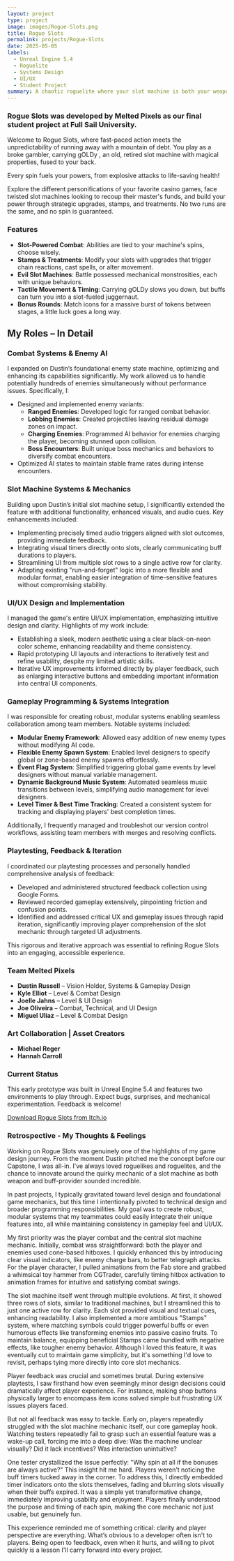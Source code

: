 ```yaml
---
layout: project
type: project
image: images/Rogue-Slots.png
title: Rogue Slots
permalink: projects/Rogue-Slots
date: 2025-05-05
labels:
  - Unreal Engine 5.4
  - Roguelite
  - Systems Design
  - UI/UX
  - Student Project
summary: A chaotic roguelite where your slot machine is both your weapon and your curse. Built in Unreal Engine 5.4 as a final student project, Rogue Slots fuses gambling mechanics with real-time combat and strategic upgrades.
---
```


### **Rogue Slots** was developed by **Melted Pixels** as our final student project at Full Sail University.

 Welcome to Rogue Slots, where fast-paced action meets the unpredictability of running away with a mountain of debt. You play as a broke gambler, carrying gOLDy ,  an old, retired slot machine with magical properties, fused to your back.

Every spin fuels your powers, from explosive attacks to life-saving health!

Explore the different personifications of your favorite casino games, face twisted slot machines looking to recoup their master's funds, and build your power through strategic upgrades, stamps, and treatments. No two runs are the same, and no spin is guaranteed. 

### Features
- **Slot-Powered Combat**: Abilities are tied to your machine's spins, choose wisely.
- **Stamps & Treatments**: Modify your slots with upgrades that trigger chain reactions, cast spells, or alter movement.
- **Evil Slot Machines**: Battle possessed mechanical monstrosities, each with unique behaviors.
- **Tactile Movement & Timing**: Carrying gOLDy slows you down, but buffs can turn you into a slot-fueled juggernaut.
- **Bonus Rounds**: Match icons for a massive burst of tokens between stages, a little luck goes a long way.

## My Roles – In Detail

### Combat Systems & Enemy AI  
I expanded on Dustin’s foundational enemy state machine, optimizing and enhancing its capabilities significantly. My work allowed us to handle potentially hundreds of enemies simultaneously without performance issues. Specifically, I:

- Designed and implemented enemy variants:
  - **Ranged Enemies**: Developed logic for ranged combat behavior.
  - **Lobbing Enemies**: Created projectiles leaving residual damage zones on impact.
  - **Charging Enemies**: Programmed AI behavior for enemies charging the player, becoming stunned upon collision.
  - **Boss Encounters**: Built unique boss mechanics and behaviors to diversify combat encounters.
- Optimized AI states to maintain stable frame rates during intense encounters.

### Slot Machine Systems & Mechanics  
Building upon Dustin’s initial slot machine setup, I significantly extended the feature with additional functionality, enhanced visuals, and audio cues. Key enhancements included:

- Implementing precisely timed audio triggers aligned with slot outcomes, providing immediate feedback.
- Integrating visual timers directly onto slots, clearly communicating buff durations to players.
- Streamlining UI from multiple slot rows to a single active row for clarity.
- Adapting existing "run-and-forget" logic into a more flexible and modular format, enabling easier integration of time-sensitive features without compromising stability.

### UI/UX Design and Implementation  
I managed the game's entire UI/UX implementation, emphasizing intuitive design and clarity. Highlights of my work include:

- Establishing a sleek, modern aesthetic using a clear black-on-neon color scheme, enhancing readability and theme consistency.
- Rapid prototyping UI layouts and interactions to iteratively test and refine usability, despite my limited artistic skills.
- Iterative UX improvements informed directly by player feedback, such as enlarging interactive buttons and embedding important information into central UI components.

### Gameplay Programming & Systems Integration  
I was responsible for creating robust, modular systems enabling seamless collaboration among team members. Notable systems included:

- **Modular Enemy Framework**: Allowed easy addition of new enemy types without modifying AI code.
- **Flexible Enemy Spawn System**: Enabled level designers to specify global or zone-based enemy spawns effortlessly.
- **Event Flag System**: Simplified triggering global game events by level designers without manual variable management.
- **Dynamic Background Music System**: Automated seamless music transitions between levels, simplifying audio management for level designers.
- **Level Timer & Best Time Tracking**: Created a consistent system for tracking and displaying players' best completion times.

Additionally, I frequently managed and troubleshot our version control workflows, assisting team members with merges and resolving conflicts.

### Playtesting, Feedback & Iteration  
I coordinated our playtesting processes and personally handled comprehensive analysis of feedback:

- Developed and administered structured feedback collection using Google Forms.
- Reviewed recorded gameplay extensively, pinpointing friction and confusion points.
- Identified and addressed critical UX and gameplay issues through rapid iteration, significantly improving player comprehension of the slot mechanic through targeted UI adjustments.

This rigorous and iterative approach was essential to refining Rogue Slots into an engaging, accessible experience.

### Team Melted Pixels
- **Dustin Russell** – Vision Holder, Systems & Gameplay Design
- **Kyle Elliot** – Level & Combat Design
- **Joelle Jahns** – Level & UI Design
- **Joe Oliveira** – Combat, Technical, and UI Design
- **Miguel Uliaz** – Level & Combat Design

### Art Collaboration | Asset Creators

- **Michael Reger**
- **Hannah Carroll**

### Current Status
This early prototype was built in Unreal Engine 5.4 and features two environments to play through. Expect bugs, surprises, and mechanical experimentation. Feedback is welcome!

[Download Rogue Slots from Itch.io](https://manmadeofgouda.itch.io/mp-rogue-slots)


### Retrospective - My Thoughts & Feelings
Working on Rogue Slots was genuinely one of the highlights of my game design journey. From the moment Dustin pitched me the concept before our Capstone, I was all-in. I’ve always loved roguelikes and roguelites, and the chance to innovate around the quirky mechanic of a slot machine as both weapon and buff-provider sounded incredible.

In past projects, I typically gravitated toward level design and foundational game mechanics, but this time I intentionally pivoted to technical design and broader programming responsibilities. My goal was to create robust, modular systems that my teammates could easily integrate their unique features into, all while maintaining consistency in gameplay feel and UI/UX.

My first priority was the player combat and the central slot machine mechanic. Initially, combat was straightforward: both the player and enemies used cone-based hitboxes. I quickly enhanced this by introducing clear visual indicators, like enemy charge bars, to better telegraph attacks. For the player character, I pulled animations from the Fab store and grabbed a whimsical toy hammer from CGTrader, carefully timing hitbox activation to animation frames for intuitive and satisfying combat swings.

The slot machine itself went through multiple evolutions. At first, it showed three rows of slots, similar to traditional machines, but I streamlined this to just one active row for clarity. Each slot provided visual and textual cues, enhancing readability. I also implemented a more ambitious "Stamps" system, where matching symbols could trigger powerful buffs or even humorous effects like transforming enemies into passive casino fruits. To maintain balance, equipping beneficial Stamps came bundled with negative effects, like tougher enemy behavior. Although I loved this feature, it was eventually cut to maintain game simplicity, but it's something I'd love to revisit, perhaps tying more directly into core slot mechanics.

Player feedback was crucial and sometimes brutal. During extensive playtests, I saw firsthand how even seemingly minor design decisions could dramatically affect player experience. For instance, making shop buttons physically larger to encompass item icons solved simple but frustrating UX issues players faced.

But not all feedback was easy to tackle. Early on, players repeatedly struggled with the slot machine mechanic itself, our core gameplay hook. Watching testers repeatedly fail to grasp such an essential feature was a wake-up call, forcing me into a deep dive: Was the machine unclear visually? Did it lack incentives? Was interaction unintuitive?

One tester crystallized the issue perfectly: "Why spin at all if the bonuses are always active?" This insight hit me hard. Players weren’t noticing the buff timers tucked away in the corner. To address this, I directly embedded timer indicators onto the slots themselves, fading and blurring slots visually when their buffs expired. It was a simple yet transformative change, immediately improving usability and enjoyment. Players finally understood the purpose and timing of each spin, making the core mechanic not just usable, but genuinely fun.

This experience reminded me of something critical: clarity and player perspective are everything. What’s obvious to a developer often isn't to players. Being open to feedback, even when it hurts, and willing to pivot quickly is a lesson I'll carry forward into every project.